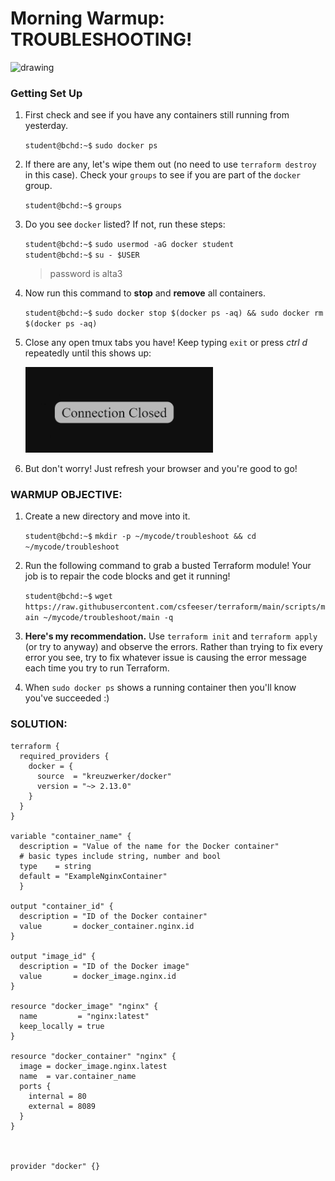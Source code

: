 # Morning Warmup: TROUBLESHOOTING!

<img src="https://preview.redd.it/0ual75xi5ri01.jpg?auto=webp&s=7dca4f4d1a1b53bb36674b9431112e961a53f26d" alt="drawing" width="300"/>

### Getting Set Up

1. First check and see if you have any containers still running from yesterday.

    `student@bchd:~$` `sudo docker ps`

0. If there are any, let's wipe them out (no need to use `terraform destroy` in this case). Check your `groups` to see if you are part of the `docker` group.

    `student@bchd:~$` `groups`

0. Do you see `docker` listed? If not, run these steps:

    `student@bchd:~$` `sudo usermod -aG docker student`  
    `student@bchd:~$` `su - $USER`  
    > password is alta3

0. Now run this command to **stop** and **remove** all containers.

    `student@bchd:~$` `sudo docker stop $(docker ps -aq) && sudo docker rm $(docker ps -aq)`

0. Close any open tmux tabs you have! Keep typing `exit` or press *ctrl d* repeatedly until this shows up:

    <img src="https://github.com/csfeeser/terraform/blob/main/scripts/connectionclosed.png?raw=true" alt="drawing" width="300"/>

0. But don't worry! Just refresh your browser and you're good to go!

### WARMUP OBJECTIVE:

1. Create a new directory and move into it.

    `student@bchd:~$` `mkdir -p ~/mycode/troubleshoot && cd ~/mycode/troubleshoot`
    
0. Run the following command to grab a busted Terraform module! Your job is to repair the code blocks and get it running!

    `student@bchd:~$` `wget https://raw.githubusercontent.com/csfeeser/terraform/main/scripts/main ~/mycode/troubleshoot/main -q`

0. **Here's my recommendation.** Use `terraform init` and `terraform apply` (or try to anyway) and observe the errors. Rather than trying to fix every error you see, try to fix whatever issue is causing the error message each time you try to run Terraform.

0. When `sudo docker ps` shows a running container then you'll know you've succeeded :)

### SOLUTION:

```
terraform {
  required_providers {
    docker = {
      source  = "kreuzwerker/docker"
      version = "~> 2.13.0"
    }
  }
}

variable "container_name" {
  description = "Value of the name for the Docker container"
  # basic types include string, number and bool
  type    = string
  default = "ExampleNginxContainer"
  }

output "container_id" {
  description = "ID of the Docker container"
  value       = docker_container.nginx.id
}

output "image_id" {
  description = "ID of the Docker image"
  value       = docker_image.nginx.id
}

resource "docker_image" "nginx" {
  name         = "nginx:latest"
  keep_locally = true
}

resource "docker_container" "nginx" {
  image = docker_image.nginx.latest
  name  = var.container_name
  ports {
    internal = 80
    external = 8089
  }
}



provider "docker" {}
```
